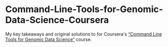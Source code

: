 # Command-Line-Tools-for-Genomic-Data-Science-Coursera
My key takeaways and original solutions to for Coursera's [“Command Line Tools for Genomic Data Science”](https://www.coursera.org/learn/genomic-tools?msockid=263c03b77fe161fb36cf104d7e47606b) course.
